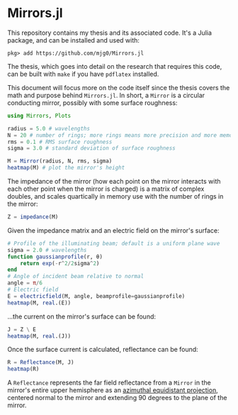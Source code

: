 # Mirrors.jl

This repository contains my thesis and its associated code. It's a Julia package, and can be installed and used with:

```jldoctest
pkg> add https://github.com/mjg0/Mirrors.jl
```

The thesis, which goes into detail on the research that requires this code, can be built with `make` if you have `pdflatex` installed.

This document will focus more on the code itself since the thesis covers the math and purpose behind `Mirrors.jl`. In short, a `Mirror` is a circular conducting mirror, possibly with some surface roughness:

```julia
using Mirrors, Plots

radius = 5.0 # wavelengths
N = 20 # number of rings; more rings means more precision and more memory use
rms = 0.1 # RMS surface roughness
sigma = 3.0 # standard deviation of surface roughness

M = Mirror(radius, N, rms, sigma)
heatmap(M) # plot the mirror's height
```

The impedance of the mirror (how each point on the mirror interacts with each other point when the mirror is charged) is a matrix of complex doubles, and scales quartically in memory use with the number of rings in the mirror:

```julia
Z = impedance(M)
```

Given the impedance matrix and an electric field on the mirror's surface:

```julia
# Profile of the illuminating beam; default is a uniform plane wave
sigma = 2.0 # wavelengths
function gaussianprofile(r, θ)
    return exp(-r^2/2sigma^2)
end
# Angle of incident beam relative to normal
angle = π/6
# Electric field
E = electricfield(M, angle, beamprofile=gaussianprofile)
heatmap(M, real.(E))
```

...the current on the mirror's surface can be found:

```julia
J = Z \ E
heatmap(M, real.(J))
```

Once the surface current is calculated, reflectance can be found:

```julia
R = Reflectance(M, J)
heatmap(R)
```

A `Reflectance` represents the far field reflectance from a `Mirror` in the mirror's entire upper hemisphere as an [azimuthal equidistant projection](https://en.wikipedia.org/wiki/Azimuthal_equidistant_projection), centered normal to the mirror and extending 90 degrees to the plane of the mirror.